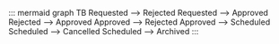 ::: mermaid
graph TB
 Requested --> Rejected
 Requested --> Approved
 Rejected --> Approved
 Approved --> Rejected
 Approved --> Scheduled
 Scheduled --> Cancelled
 Scheduled --> Archived
:::